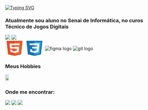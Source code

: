 
<a href="https://git.io/typing-svg"><img src="https://readme-typing-svg.demolab.com?font=fredoka&weight=500&size=28&pause=1000&color=1CF7E9&center=verdadeiro&vCenter=verdadeiro&repeat=verdadeiro&random=falso&width=435&lines=Oi%2C+me+chamo+Nicolas+Martins;Bem+vindo+ao+meu+perfil!!" alt="Typing SVG" /></a>

### Atualmente sou aluno no Senai de Informática, no curos Técnico de Jogos Digitais 

<div>
  <img height="180em" src="https://github-readme-stats.vercel.app/api?username=nclsmrts&show_icons=true&theme=dark&include_all_commits=true&count_private=true"/>
  <img height="180em" src="https://github-readme-stats.vercel.app/api/top-langs/?username=nclsmrts&layout=compact&langs_count=7&theme=dark"/>
</div>
<div>
  <img align="center" alt="Nicolas-HTML" height="50" width="60" src="https://raw.githubusercontent.com/devicons/devicon/master/icons/html5/html5-original.svg">
  <img align="center" alt="Nicolas-CSS" height="50" width="60" src="https://raw.githubusercontent.com/devicons/devicon/master/icons/css3/css3-original.svg">
  <img align="center"  alt="figma logo" height="50" width="60" src="https://cdn.jsdelivr.net/gh/devicons/devicon/icons/figma/figma-original.svg"/>
  <img align="center"  alt="git logo" height="50" width="60" src="https://cdn.simpleicons.org/git/F05032"/>
</div>

### Meus Hobbies

<div>
  <img width="15%" height="15%" margin="30px" src="https://upload.wikimedia.org/wikipedia/commons/thumb/5/55/Overwatch_circle_logo.svg/900px-Overwatch_circle_logo.svg.png"/>
</div>

### Onde me encontrar:
<div>
  <a href="" target="_blank"><img src="https://img.shields.io/badge/Discord-7289DA?style=for-the-badge&logo=discord&logoColor=white" target="_blank"></a> 
  <a href = "mailto:nicolasisabela1412@gmail.com"><img src="https://img.shields.io/badge/Gmail-D14836?style=for-the-badge&logo=gmail&logoColor=white" target="_blank"></a>
  <a href="https://www.linkedin.com/in/nicolas-martins-b133672b6/" target="_blank"><img src="https://img.shields.io/badge/-LinkedIn-%230077B5?style=for-the-badge&logo=linkedin&logoColor=white" target="_blank"></a>
</div>
